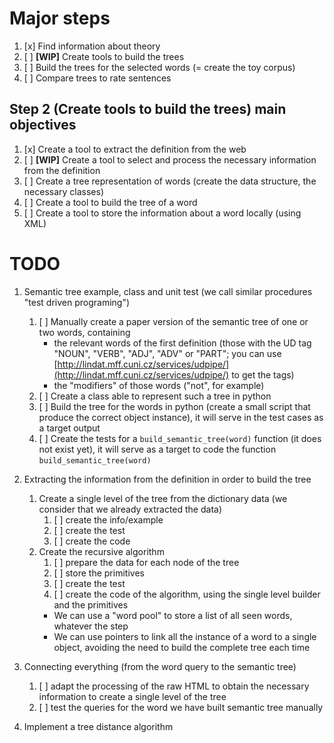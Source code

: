 # Major steps
1. [x] Find information about theory
2. [ ] **[WIP]** Create tools to build the trees
3. [ ] Build the trees for the selected words (= create the toy corpus)
4. [ ] Compare trees to rate sentences

## Step 2 (Create tools to build the trees) main objectives
1. [x] Create a tool to extract the definition from the web
2. [ ] **[WIP]** Create a tool to select and process the necessary information from the definition
5. [ ] Create a tree representation of words (create the data structure, the necessary classes)
4. [ ] Create a tool to build the tree of a word
3. [ ] Create a tool to store the information about a word locally (using XML)

# TODO
1. Semantic tree example, class and unit test (we call similar procedures "test driven programing")
    1. [ ] Manually create a paper version of the semantic tree of one or two words, containing
        * the relevant words of the first definition (those with the UD tag "NOUN", "VERB", "ADJ", "ADV" or "PART";
        you can use [http://lindat.mff.cuni.cz/services/udpipe/](http://lindat.mff.cuni.cz/services/udpipe/) to get the tags)
        * the "modifiers" of those words ("not", for example)
    2. [ ] Create a class able to represent such a tree in python
    3. [ ] Build the tree for the words in python (create a small script that produce the correct object instance), it will
    serve in the test cases as a target output
    4. [ ] Create the tests for a `build_semantic_tree(word)` function (it does not exist yet), it will serve as a target to
    code the function `build_semantic_tree(word)`

2. Extracting the information from the definition in order to build the tree
    1. Create a single level of the tree from the dictionary data (we consider that we already extracted the data)
        1. [ ] create the info/example 
        2. [ ] create the test 
        3. [ ] create the code
    2. Create the recursive algorithm
        1. [ ] prepare the data for each node of the tree
        2. [ ] store the primitives
        3. [ ] create the test 
        4. [ ] create the code of the algorithm, using the single level builder and the primitives
        * We can use a "word pool" to store a list of all seen words, whatever the step
        * We can use pointers to link all the instance of a word to a single object, avoiding the need to build the 
        complete tree each time
    
3. Connecting everything (from the word query to the semantic tree)
    1. [ ] adapt the processing of the raw HTML to obtain the necessary information to create a single level of the tree
    2. [ ] test the queries for the word we have built semantic tree manually
    
4. Implement a tree distance algorithm
